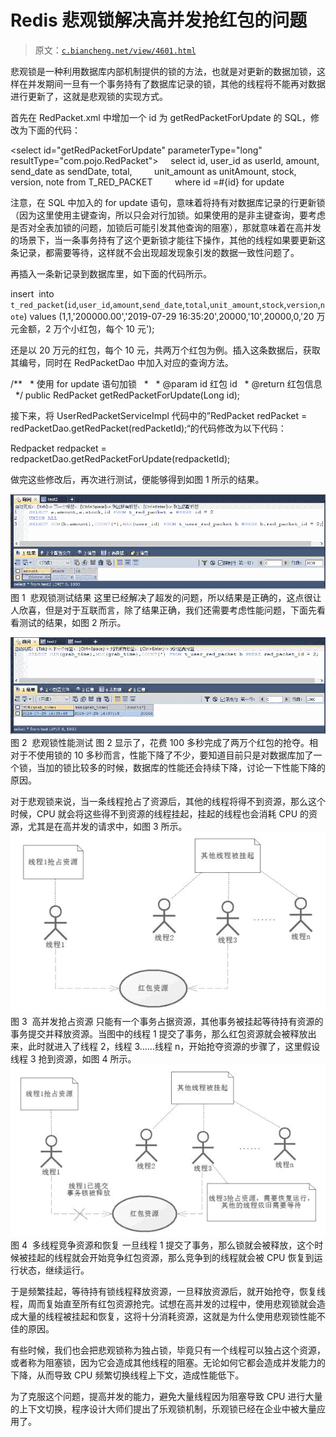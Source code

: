 # Redis 悲观锁解决高并发抢红包的问题

> 原文：[`c.biancheng.net/view/4601.html`](http://c.biancheng.net/view/4601.html)

悲观锁是一种利用数据库内部机制提供的锁的方法，也就是对更新的数据加锁，这样在并发期间一旦有一个事务持有了数据库记录的锁，其他的线程将不能再对数据进行更新了，这就是悲观锁的实现方式。

首先在 RedPacket.xml 中增加一个 id 为 getRedPacketForUpdate 的 SQL，修改为下面的代码：

<!-- 查询红包具体信息 -->
<select id="getRedPacketForUpdate" parameterType="long"
    resultType="com.pojo.RedPacket">
    select id, user_id as userId, amount, send_date as sendDate, total,
        unit_amount as unitAmount, stock, version, note from T_RED_PACKET
        where id =#{id} for update
</select>

注意，在 SQL 中加入的 for update 语句，意味着将持有对数据库记录的行更新锁（因为这里使用主键查询，所以只会对行加锁。如果使用的是非主键查询，要考虑是否对全表加锁的问题，加锁后可能引发其他查询的阻塞），那就意味着在高并发的场景下，当一条事务持有了这个更新锁才能往下操作，其他的线程如果要更新这条记录，都需要等待，这样就不会出现超发现象引发的数据一致性问题了。

再插入一条新记录到数据库里，如下面的代码所示。

insert  into `t_red_packet`(`id`,`user_id`,`amount`,`send_date`,`total`,`unit_amount`,`stock`,`version`,`note`)
values (1,1,'200000.00','2019-07-29 16:35:20',20000,'10',20000,0,'20 万元金额，2 万个小红包，每个 10 元');

还是以 20 万元的红包，每个 10 元，共两万个红包为例。插入这条数据后，获取其编号，同时在 RedPacketDao 中加入对应的查询方法。

/**
  * 使用 for update 语句加锁
  *
  * @param id 红包 id
  * @return 红包信息
  */
public RedPacket getRedPacketForUpdate(Long id);

接下来，将 UserRedPacketServiceImpl 代码中的”RedPacket redPacket = redPacketDao.getRedPacket(redPacketId);“的代码修改为以下代码：

Redpacket redpacket = redpacketDao.getRedPacketForUpdate(redpacketId);

做完这些修改后，再次进行测试，便能够得到如图 1 所示的结果。

![悲观锁测试结果](img/8eb7c54121014a54ddb63520dff32f09.png)
图 1  悲观锁测试结果
这里已经解决了超发的问题，所以结果是正确的，这点很让人欣喜，但是对于互联而言，除了结果正确，我们还需要考虑性能问题，下面先看看测试的结果，如图 2 所示。

![悲观锁性能测试](img/51998eea94d44945e6bf6ad82fb40a04.png)
图 2  悲观锁性能测试
图 2 显示了，花费 100 多秒完成了两万个红包的抢夺。相对于不使用锁的 10 多秒而言，性能下降了不少，要知道目前只是对数据库加了一个锁，当加的锁比较多的时候，数据库的性能还会持续下降，讨论一下性能下降的原因。

对于悲观锁来说，当一条线程抢占了资源后，其他的线程将得不到资源，那么这个时候，CPU 就会将这些得不到资源的线程挂起，挂起的线程也会消耗 CPU 的资源，尤其是在高并发的请求中，如图 3 所示。![高并发抢占资源](img/8bfd91249921d20f958720a9bc356b1d.png)
图 3  高并发抢占资源
只能有一个事务占据资源，其他事务被挂起等待持有资源的事务提交并释放资源。当图中的线程 1 提交了事务，那么红包资源就会被释放出来，此时就进入了线程 2，线程 3……线程 n，开始抢夺资源的步骤了，这里假设线程 3 抢到资源，如图 4 所示。![多线程竞争资源和恢复](img/46506689e61ed888e69e4fcb503e5c47.png)
图 4  多线程竞争资源和恢复
一旦线程 1 提交了事务，那么锁就会被释放，这个时候被挂起的线程就会开始竞争红包资源，那么竞争到的线程就会被 CPU 恢复到运行状态，继续运行。

于是频繁挂起，等待持有锁线程释放资源，一旦释放资源后，就开始抢夺，恢复线程，周而复始直至所有红包资源抢完。试想在高并发的过程中，使用悲观锁就会造成大量的线程被挂起和恢复，这将十分消耗资源，这就是为什么使用悲观锁性能不佳的原因。

有些时候，我们也会把悲观锁称为独占锁，毕竟只有一个线程可以独占这个资源，或者称为阻塞锁，因为它会造成其他线程的阻塞。无论如何它都会造成并发能力的下降，从而导致 CPU 频繁切换线程上下文，造成性能低下。

为了克服这个问题，提高并发的能力，避免大量线程因为阻塞导致 CPU 进行大量的上下文切换，程序设计大师们提出了乐观锁机制，乐观锁已经在企业中被大量应用了。